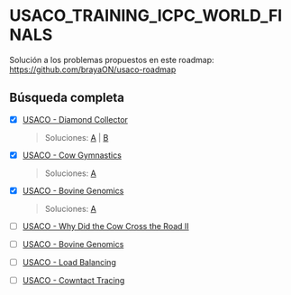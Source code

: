# USACO_TRAINING_ICPC_WORLD_FINALS


 Solución a los problemas propuestos en este roadmap: https://github.com/brayaON/usaco-roadmap


## Búsqueda completa
 
 
- [X] [USACO - Diamond Collector](http://www.usaco.org/index.php?page=viewproblem2&cpid=639)
  > Soluciones: [A](https://gist.github.com/Jhon-H/ab585e62ff9085bb5bcd5c0ccf78a57c) | [B](https://gist.github.com/Jhon-H/8c9683c1f722e2285b20975b17fa4de1)

- [X] [USACO - Cow Gymnastics](http://www.usaco.org/index.php?page=viewproblem2&cpid=963)
  > Soluciones: [A](https://gist.github.com/Jhon-H/2e07577207e034b5c4d892bf87cc3b85)

- [X] [USACO - Bovine Genomics](http://www.usaco.org/index.php?page=viewproblem2&cpid=736)
  > Soluciones: [A](https://gist.github.com/Jhon-H/9a3ec1a41c3b7c971038a4943eeae86d)

- [ ] [USACO - Why Did the Cow Cross the Road II](http://www.usaco.org/index.php?page=viewproblem2&cpid=712)

- [ ] [USACO - Bovine Genomics](http://www.usaco.org/index.php?page=viewproblem2&cpid=739)

- [ ] [USACO - Load Balancing](http://www.usaco.org/index.php?page=viewproblem2&cpid=617)

- [ ] [USACO - Cowntact Tracing](http://www.usaco.org/index.php?page=viewproblem2&cpid=1037)

 
